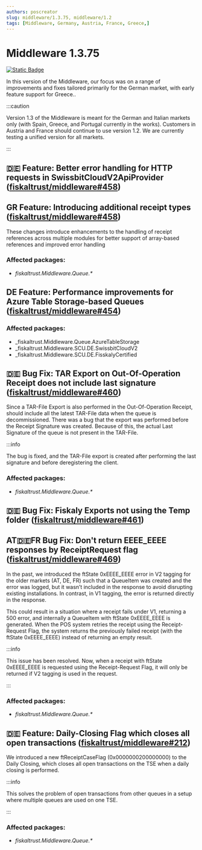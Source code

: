 ```yaml
---
authors: poscreator
slug: middleware/1.3.75, middleware/1.2
tags: [Middleware, Germany, Austria, France, Greece,]
---
```


# Middleware 1.3.75
 [![Static Badge](https://img.shields.io/badge/milestone-v1.3.75-green?logo=github)](https://github.com/fiskaltrust/middleware/milestone/7?closed=1)

 
In this version of the Middleware, our focus was on a range of improvements and fixes tailored primarily for the German market, with early feature support for Greece..
<!--truncate-->

:::caution

Version 1.3 of the Middleware is meant for the German and Italian markets only (with Spain, Greece, and Portugal currently in the works).
Customers in Austria and France should continue to use version 1.2.
We are currently testing a unified version for all markets.

:::

## 🇩🇪 Feature: Better error handling for HTTP requests in SwissbitCloudV2ApiProvider ([fiskaltrust/middleware#458](https://github.com/fiskaltrust/middleware/issues/458))
## GR Feature: Introducing additional receipt types ([fiskaltrust/middleware#458](https://github.com/fiskaltrust/middleware/issues/458))

These changes introduce enhancements to the handling of receipt references across multiple modules for better support of array-based references and improved error handling

### Affected packages:
- _fiskaltrust.Middleware.Queue.*_

## DE Feature: Performance improvements for Azure Table Storage-based Queues ([fiskaltrust/middleware#454](https://github.com/fiskaltrust/middleware/issues/454))
### Affected packages:
- _fiskaltrust.Middleware.Queue.AzureTableStorage
- _fiskaltrust.Middleware.SCU.DE.SwissbitCloudV2
- _fiskaltrust.Middleware.SCU.DE.FisskalyCertified
  
## 🇩🇪 Bug Fix: TAR Export on Out-Of-Operation Receipt does not include last signature  ([fiskaltrust/middleware#460](https://github.com/fiskaltrust/middleware/issues/460))

Since a TAR-File Export is also performed in the Out-Of-Operation Receipt, should include  all the latest TAR-File data when the queue is decommissioned.
There was a bug that the export was performed before the Receipt Signature was created. Because of this, the actual Last Signature of the queue is not present in the TAR-File.

:::info

The bug is fixed, and the TAR-File export is created after performing the last signature and before deregistering the client.

### Affected packages:
- _fiskaltrust.Middleware.Queue.*_
  
## 🇩🇪 Bug Fix: Fiskaly Exports not using the Temp folder ([fiskaltrust/middleware#461](https://github.com/fiskaltrust/middleware/issues/461))
## AT🇩🇪FR Bug Fix: Don't return EEEE_EEEE responses by ReceiptRequest flag ([fiskaltrust/middleware#469](https://github.com/fiskaltrust/middleware/issues/469))

In the past, we introduced the ftState 0xEEEE_EEEE error in V2 tagging for the older markets (AT, DE, FR) such that a QueueItem was created and the error was logged, but it wasn’t included in the response to avoid disrupting existing installations. In contrast, in V1 tagging, the error is returned directly in the response.

This could result in a situation where a receipt fails under V1, returning a 500 error, and internally a QueueItem with ftState 0xEEEE_EEEE is generated. When the POS system retries the receipt using the Receipt-Request Flag, the system returns the previously failed receipt (with the ftState 0xEEEE_EEEE) instead of returning an empty result.

:::info

This issue has been resolved. Now, when a receipt with ftState 0xEEEE_EEEE is requested using the Receipt-Request Flag, it will only be returned if V2 tagging is used in the request.

:::

### Affected packages:
- _fiskaltrust.Middleware.Queue.*_
## 🇩🇪 Feature: Daily-Closing Flag which closes all open transactions ([fiskaltrust/middleware#212](https://github.com/fiskaltrust/middleware/issues/212))

We introduced a new ftReceiptCaseFlag (0x0000000200000000) to the Daily Closing, which closes all open transactions on the TSE when a daily closing is performed.

:::info

This solves the problem of open transactions from other queues in a setup where multiple queues are used on one TSE.

:::

### Affected packages:
- _fiskaltrust.Middleware.Queue.*_
